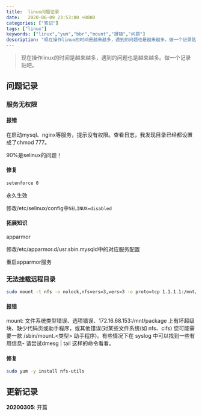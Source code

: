 ```yaml
---
title:  linux问题记录
date:   2020-06-09 23:53:00 +0800
categories: ["笔记"]
tags: ["linux"]
keywords: ["linux","yum","bbr","mount","报错","问题"]
description: "现在操作linux的时间是越来越多，遇到的问题也是越来越多。做一个记录贴吧"
---
```



> 现在操作linux的时间是越来越多，遇到的问题也是越来越多。做一个记录贴吧。

## 问题记录

### 服务无权限

#### 报错
在启动mysql、nginx等服务，提示没有权限。查看日志，我发现目录已经都设置成了chmod 777。

90%是selinux的问题！

#### 修复
```bash
setenforce 0
```

永久生效

修改/etc/selinux/config中`SELINUX=disabled`

#### 拓展知识

apparmor

修改/etc/apparmor.d/usr.sbin.mysqld中的对应服务配置

重启apparmor服务

### 无法挂载远程目录

```bash
sudo mount -t nfs -o nolock,nfsvers=3,vers=3 -o proto=tcp 1.1.1.1:/mnt/package /package/
```

#### 报错

mount: 文件系统类型错误、选项错误、172.16.68.153:/mnt/package 上有坏超级块、缺少代码页或助手程序，或其他错误(对某些文件系统(如 nfs、cifs) 您可能需要一款 /sbin/mount.<类型> 助手程序)。有些情况下在 syslog 中可以找到一些有用信息- 请尝试dmesg | tail  这样的命令看看。

#### 修复

```bash
sudo yum -y install nfs-utils
```

## 更新记录

**20200305**: 开篇